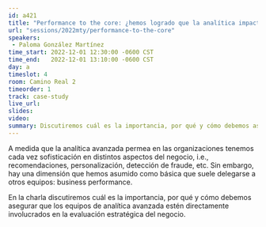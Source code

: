 ```yaml
---
id: a421
title: "Performance to the core: ¿hemos logrado que la analítica impacte al negocio?"
url: "sessions/2022mty/performance-to-the-core"
speakers:
 - Paloma González Martínez
time_start: 2022-12-01 12:30:00 -0600 CST
time_end:   2022-12-01 13:10:00 -0600 CST
day: a
timeslot: 4
room: Camino Real 2
timeorder: 1
track: case-study
live_url: 
slides: 
video: 
summary: Discutiremos cuál es la importancia, por qué y cómo debemos asegurar que los equipos de analítica avanzada estén directamente involucrados en la evaluación estratégica del negocio.
---
```


A medida que la analítica avanzada permea en las organizaciones tenemos cada vez sofisticación en distintos aspectos del negocio, i.e., recomendaciones, personalización, detección de fraude, etc. Sin embargo, hay una dimensión que hemos asumido como básica que suele delegarse a otros equipos: business performance.

En la charla discutiremos cuál es la importancia, por qué y cómo debemos asegurar que los equipos de analítica avanzada estén directamente involucrados en la evaluación estratégica del negocio.